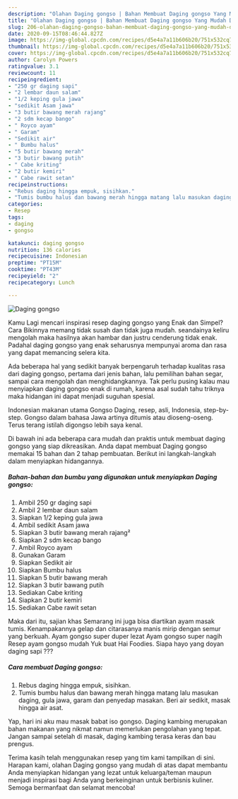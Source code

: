 ```yaml
---
description: "Olahan Daging gongso | Bahan Membuat Daging gongso Yang Mudah Dan Praktis"
title: "Olahan Daging gongso | Bahan Membuat Daging gongso Yang Mudah Dan Praktis"
slug: 206-olahan-daging-gongso-bahan-membuat-daging-gongso-yang-mudah-dan-praktis
date: 2020-09-15T08:46:44.827Z
image: https://img-global.cpcdn.com/recipes/d5e4a7a11b606b20/751x532cq70/daging-gongso-foto-resep-utama.jpg
thumbnail: https://img-global.cpcdn.com/recipes/d5e4a7a11b606b20/751x532cq70/daging-gongso-foto-resep-utama.jpg
cover: https://img-global.cpcdn.com/recipes/d5e4a7a11b606b20/751x532cq70/daging-gongso-foto-resep-utama.jpg
author: Carolyn Powers
ratingvalue: 3.1
reviewcount: 11
recipeingredient:
- "250 gr daging sapi"
- "2 lembar daun salam"
- "1/2 keping gula jawa"
- "sedikit Asam jawa"
- "3 butir bawang merah rajang"
- "2 sdm kecap bango"
- " Royco ayam"
- " Garam"
- "Sedikit air"
- " Bumbu halus"
- "5 butir bawang merah"
- "3 butir bawang putih"
- " Cabe kriting"
- "2 butir kemiri"
- " Cabe rawit setan"
recipeinstructions:
- "Rebus daging hingga empuk, sisihkan."
- "Tumis bumbu halus dan bawang merah hingga matang lalu masukan daging, gula jawa, garam dan penyedap masakan. Beri air sedikit, masak hingga air asat."
categories:
- Resep
tags:
- daging
- gongso

katakunci: daging gongso 
nutrition: 136 calories
recipecuisine: Indonesian
preptime: "PT15M"
cooktime: "PT43M"
recipeyield: "2"
recipecategory: Lunch

---
```



![Daging gongso](https://img-global.cpcdn.com/recipes/d5e4a7a11b606b20/751x532cq70/daging-gongso-foto-resep-utama.jpg)

Kamu Lagi mencari inspirasi resep daging gongso yang Enak dan Simpel? Cara Bikinnya memang tidak susah dan tidak juga mudah. seandainya keliru mengolah maka hasilnya akan hambar dan justru cenderung tidak enak. Padahal daging gongso yang enak seharusnya mempunyai aroma dan rasa yang dapat memancing selera kita.

Ada beberapa hal yang sedikit banyak berpengaruh terhadap kualitas rasa dari daging gongso, pertama dari jenis bahan, lalu pemilihan bahan segar, sampai cara mengolah dan menghidangkannya. Tak perlu pusing kalau mau menyiapkan daging gongso enak di rumah, karena asal sudah tahu triknya maka hidangan ini dapat menjadi suguhan spesial.

Indonesian makanan utama Gongso Daging, resep, asli, Indonesia, step-by-step. Gongso dalam bahasa Jawa artinya ditumis atau dioseng-oseng. Terus terang istilah digongso lebih saya kenal.


Di bawah ini ada beberapa cara mudah dan praktis untuk membuat daging gongso yang siap dikreasikan. Anda dapat membuat Daging gongso memakai 15 bahan dan 2 tahap pembuatan. Berikut ini langkah-langkah dalam menyiapkan hidangannya.

<!--inarticleads1-->

##### Bahan-bahan dan bumbu yang digunakan untuk menyiapkan Daging gongso:

1. Ambil 250 gr daging sapi
1. Ambil 2 lembar daun salam
1. Siapkan 1/2 keping gula jawa
1. Ambil sedikit Asam jawa
1. Siapkan 3 butir bawang merah rajang²
1. Siapkan 2 sdm kecap bango
1. Ambil  Royco ayam
1. Gunakan  Garam
1. Siapkan Sedikit air
1. Siapkan  Bumbu halus
1. Siapkan 5 butir bawang merah
1. Siapkan 3 butir bawang putih
1. Sediakan  Cabe kriting
1. Siapkan 2 butir kemiri
1. Sediakan  Cabe rawit setan


Maka dari itu, sajian khas Semarang ini juga bisa diartikan ayam masak tumis. Kenampakannya gelap dan citarasanya manis mirip dengan semur yang berkuah. Ayam gongso super duper lezat Ayam gongso super nagih Resep ayam gongso mudah Yuk buat Hai Foodies. Siapa hayo yang doyan daging sapi ??? 

<!--inarticleads2-->

##### Cara membuat Daging gongso:

1. Rebus daging hingga empuk, sisihkan.
1. Tumis bumbu halus dan bawang merah hingga matang lalu masukan daging, gula jawa, garam dan penyedap masakan. Beri air sedikit, masak hingga air asat.


Yap, hari ini aku mau masak babat iso gongso. Daging kambing merupakan bahan makanan yang nikmat namun memerlukan pengolahan yang tepat. Jangan sampai setelah di masak, daging kambing terasa keras dan bau prengus. 

Terima kasih telah menggunakan resep yang tim kami tampilkan di sini. Harapan kami, olahan Daging gongso yang mudah di atas dapat membantu Anda menyiapkan hidangan yang lezat untuk keluarga/teman maupun menjadi inspirasi bagi Anda yang berkeinginan untuk berbisnis kuliner. Semoga bermanfaat dan selamat mencoba!
